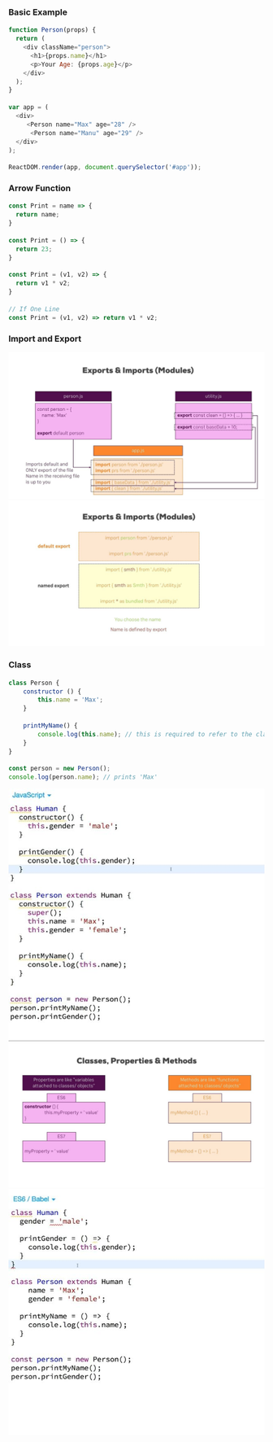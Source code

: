 ### Basic Example

```javascript
function Person(props) {
  return (
    <div className="person">
      <h1>{props.name}</h1>
      <p>Your Age: {props.age}</p>
    </div>
  );
}

var app = (
  <div>
     <Person name="Max" age="28" />
      <Person name="Manu" age="29" />
  </div>
);

ReactDOM.render(app, document.querySelector('#app'));
```


### Arrow Function

```javascript
const Print = name => {
  return name;
}

const Print = () => {
  return 23;
}

const Print = (v1, v2) => {
  return v1 * v2;
}

// If One Line
const Print = (v1, v2) => return v1 * v2;
```


### Import and Export

<img src="https://raw.githubusercontent.com/mehrshaddarzi/javascript/master/ReactJs/Images/export-import-1.jpg">
<img src="https://raw.githubusercontent.com/mehrshaddarzi/javascript/master/ReactJs/Images/export-import-2.jpg">


### Class

```javascript
class Person {
    constructor () {
        this.name = 'Max';
    }
    
    printMyName() {
        console.log(this.name); // this is required to refer to the class!
    }
}

const person = new Person();
console.log(person.name); // prints 'Max'
```

<img src="https://raw.githubusercontent.com/mehrshaddarzi/javascript/master/ReactJs/Images/class-1.JPG">
<img src="https://raw.githubusercontent.com/mehrshaddarzi/javascript/master/ReactJs/Images/class-2-es7.JPG">
<img src="https://raw.githubusercontent.com/mehrshaddarzi/javascript/master/ReactJs/Images/class-3-es5.JPG">
